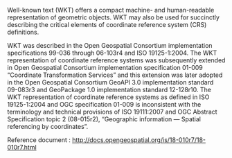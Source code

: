 Well-known text (WKT) offers a compact machine- and human-readable 
representation of geometric objects. WKT may also be used for succinctly 
describing the critical elements of coordinate reference system (CRS) 
definitions. 

WKT was described in the Open Geospatial Consortium implementation 
specifications 99-036 through 06-103r4 and ISO 19125-1:2004. The WKT 
representation of coordinate reference systems was subsequently extended in 
Open Geospatial Consortium implementation specification 01-009 
“Coordinate Transformation Services” and this extension was later adopted in 
the Open Geospatial Consortium GeoAPI 3.0 implementation standard 09-083r3 and 
GeoPackage 1.0 implementation standard 12-128r10. 
The WKT representation of coordinate reference systems as defined in 
ISO 19125-1:2004 and OGC specification 01-009 is inconsistent with the 
terminology and technical provisions of ISO 19111:2007 and OGC Abstract 
Specification topic 2 (08-015r2), “Geographic information — Spatial 
referencing by coordinates”.

Reference document : http://docs.opengeospatial.org/is/18-010r7/18-010r7.html